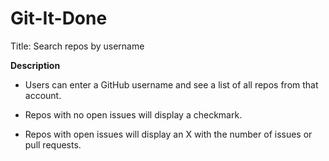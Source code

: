 # Git-It-Done
Title: Search repos by username

**Description**

- Users can enter a GitHub username and see a list of all repos from that account.

- Repos with no open issues will display a checkmark.

- Repos with open issues will display an X with the number of issues or pull requests.
